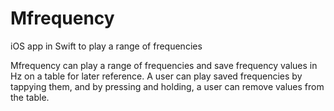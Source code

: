 # Mfrequency
iOS app in Swift to play a range of frequencies 

Mfrequency can play a range of frequencies and save frequency values in Hz on a table for later reference.
A user can play saved frequencies by tappying them, and by pressing and holding, a user can remove values from the table.
